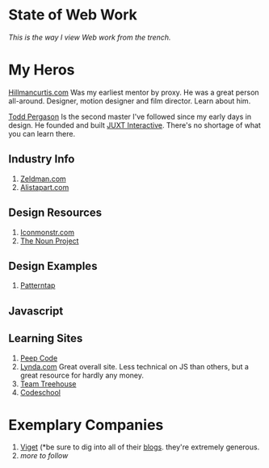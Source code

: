 # State of Web Work
*This is the way I view Web work from the trench.*

# My Heros
[Hillmancurtis.com](http://hillmancurtis.com) Was my earliest mentor by proxy. He was a great person all-around. Designer, motion designer and film director. Learn about him.

[Todd Pergason](http://toddp.me/) Is the second master I've followed since my early days in design. He founded and built [JUXT Interactive](http://www.juxtinteractive.com). There's no shortage of what you can learn there.

## Industry Info
1. [Zeldman.com](http://www.zeldman.com/)
2. [Alistapart.com](http://alistapart.com/)

## Design Resources
1. [Iconmonstr.com](http://iconmonstr.com/)
2. [The Noun Project](http://thenounproject.com/)

## Design Examples
1. [Patterntap](http://patterntap.com/)

## Javascript

## Learning Sites
1. [Peep Code](https://peepcode.com/)
2. [Lynda.com](http://www.lynda.com/) Great overall site. Less technical on JS than others, but a great resource for hardly any money.
3. [Team Treehouse](http://teamtreehouse.com/)
4. [Codeschool](http://codeschool.com/)

# Exemplary Companies
1. [Viget](http://viget.com/) (*be sure to dig into all of their [blogs](http://viget.com/blogs). they're extremely generous.
2. *more to follow*

